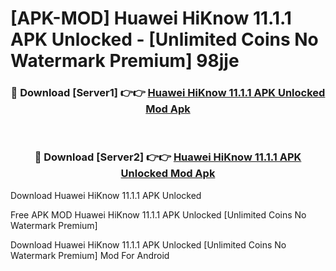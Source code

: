 # [APK-MOD] Huawei HiKnow 11.1.1 APK Unlocked - [Unlimited Coins No Watermark Premium] 98jje



<div align="center">
<h3>🔴 Download [Server1] 👉👉 <a href="https://momento.my/?title=Huawei_HiKnow_11.1.1_APK_Unlocked">Huawei HiKnow 11.1.1 APK Unlocked Mod Apk</a></h3><br>

<h3>🔴 Download [Server2] 👉👉 <a href="https://momento.my/?title=Huawei_HiKnow_11.1.1_APK_Unlocked">Huawei HiKnow 11.1.1 APK Unlocked Mod Apk</a></h3>
</div>



Download Huawei HiKnow 11.1.1 APK Unlocked 

Free APK MOD Huawei HiKnow 11.1.1 APK Unlocked [Unlimited Coins No Watermark Premium]

Download Huawei HiKnow 11.1.1 APK Unlocked [Unlimited Coins No Watermark Premium] Mod For Android
